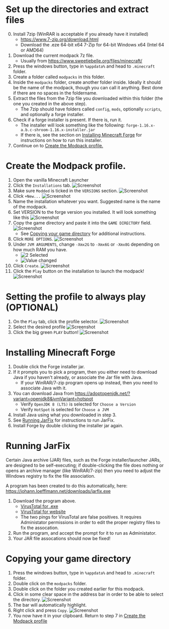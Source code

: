 # Set up the directories and extract files

0. Install 7zip (WinRAR is acceptable if you already have it installed)
    * https://www.7-zip.org/download.html
    * Download the .eze 64-bit x64 7-Zip for 64-bit Windows x64 (Intel 64 or AMD64)
1. Download the current modpack 7z file.
    * Usually from https://www.sweetiebelle.org/files/minecraft/
2. Press the windows button, type in `%appdata%` and head to `.minecraft` folder.
3. Create a folder called `modpacks` in this folder.
4. Inside the `modpacks` folder, create another folder inside. Ideally it should be the name of the modpack, though you can call it anything. Best done if there are no spaces in the foldername.
5. Extract the files from the 7zip file you downloaded within this folder (the one you created in the above step).
    * The 7zip should have folders called `config`, `mods`, optionally `scripts`, and optionally a forge installer.
6. Check if a forge installer is present. If there is, run it.
    * The installer will look something like the following: `forge-1.16.x-a.b.c-shroom-1.16.x-installer.jar`
    * If there is, see the section on [Installing Minecraft Forge](#installing-minecraft-forge) for instructions on how to run this installer.
7. Continue on to [Create the Modpack profile.](#create-the-modpack-profile)

# Create the Modpack profile.
1. Open the vanilla Minecraft Launcher
2. Click the `Installations` tab. ![Screenshot](https://i.imgur.com/Ce0icx2.png)
3. Make sure `Modded` is ticked in the `VERSIONS` section. ![Screenshot](https://i.imgur.com/WWJlRwu.png)
4. Click `+New...` ![Screenshot](https://i.imgur.com/RjK0ecF.png)
5. Name the installation whatever you want. Suggested name is the name of the modpack.
6. Set VERSION to the forge version you installed. It will look something like this ![Screenshot](https://i.imgur.com/nftYAQm.png)
7. Copy the game directory and paste it into the `GAME DIRECTORY` field. ![Screenshot](https://i.imgur.com/BHl3MqT.png)
    * See [Copying your game directory](#copying-your-game-directory) for additional instructions.
8. Click `MORE OPTIONS`. ![Screenshot](https://i.imgur.com/T4wOFeO.png)
9. Under `JVM ARGUMENTS`, change `-Xmx2G` to `-Xmx6G` or `-Xmx8G` depending on how much RAM you have.
    * ![2 Selected](https://i.imgur.com/GQjIGIt.png)
    * ![Value changed](https://i.imgur.com/bwMlZUP.png)
10. Click `Create`. ![Screenshot](https://i.imgur.com/qSnRHhq.png)
11. Click the `Play` button on the installation to launch the modpack! ![Screenshot](https://i.imgur.com/jqo0MGk.png)


# Setting the profile to always play (OPTIONAL)
1. On the `Play` tab, click the profile selector. ![Screenshot](https://i.imgur.com/WSI1eqw.png)
2. Select the desired profile ![Screenshot](https://i.imgur.com/kgcqI1S.png)
3. Click the big green `PLAY` button! ![Screenshot](https://i.imgur.com/gDPRGNT.png)


# Installing Minecraft Forge
1. Double click the Forge installer jar.
2. If it prompts you to pick a program, then you either need to download Java if you haven't already, or associate the Jar file with Java.
    * If your WinRAR/7-zip program opens up instead, then you need to associate Java with it.
3. You can download Java from https://adoptopenjdk.net/?variant=openjdk8&jvmVariant=hotspot
    * Verify `OpenJDK 8 (LTS)` is selected for `Choose a Version`
    * Verify `HotSpot` is selected for `Choose a JVM`
4. Install Java using what you downloaded in step 3.
5. See [Running JarFix](#running-jarfix) for instructions to run JarFix.
6. Install Forge by double clicking the installer jar again.

# Running JarFix
Certain Java archive (JAR) files, such as the Forge installer/launcher JARs, are designed to be self-executing; if double-clicking the file does nothing or opens an archive manager (like WinRAR/7-zip) then you need to adjust the Windows registry to fix the file association.

A program has been created to do this automatically, here: https://johann.loefflmann.net/downloads/jarfix.exe

1. Download the program above.
    * [VirusTotal for .exe](https://www.virustotal.com/gui/file/3a00c5b808954e9dca76418506eacec9cb1cb0fd844318a896ebae787f5eaae2/detection)
    * [VirusTotal for website](https://www.virustotal.com/gui/url/f47cf8195f045c0cbd8cd81d5a7992776868e44743d9ab6ecf60c87683c1d2e7/detection)
    * The two pings for VirusTotal are false positives. It requires Administator permissions in order to edit the proper registry files to fix the assocation.
2. Run the program, and accept the prompt for it to run as Administator.
3. Your JAR file assocations should now be fixed!

# Copying your game directory
1. Press the windows button, type in `%appdata%` and head to `.minecraft` folder.
2. Double click on the `modpacks` folder.
3. Double click on the folder you created earlier for this modpack.
4. Click in some clear space in the address bar in order to be able to select the directory. ![Screenshot](https://i.imgur.com/8IeNyUQ.png)
5. The bar will automatically highlight.
6. Right click and press `Copy`. ![Screenshot](https://i.imgur.com/MBgQxsV.png)
7. You now have it in your clipboard. Return to step 7 in [Create the Modpack profile](#create-the-modpack-profile)
